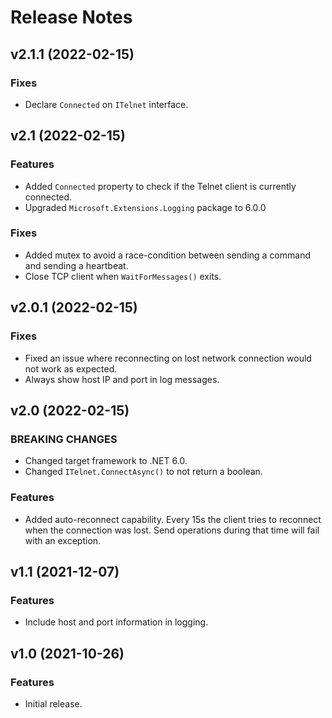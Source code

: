 # Release Notes

## v2.1.1 (2022-02-15)

### Fixes

* Declare `Connected` on `ITelnet` interface.


## v2.1 (2022-02-15)

### Features

* Added `Connected` property to check if the Telnet client is currently connected.
* Upgraded `Microsoft.Extensions.Logging` package to 6.0.0

### Fixes

* Added mutex to avoid a race-condition between sending a command and sending a heartbeat.
* Close TCP client when `WaitForMessages()` exits.


## v2.0.1 (2022-02-15)

### Fixes

* Fixed an issue where reconnecting on lost network connection would not work as expected.
* Always show host IP and port in log messages.


## v2.0 (2022-02-15)

### BREAKING CHANGES

* Changed target framework to .NET 6.0.
* Changed `ITelnet.ConnectAsync()` to not return a boolean.

### Features

* Added auto-reconnect capability. Every 15s the client tries to reconnect when the connection was lost. Send operations during that time will fail with an exception.


## v1.1 (2021-12-07)

### Features

* Include host and port information in logging.


## v1.0 (2021-10-26)

### Features

* Initial release.
